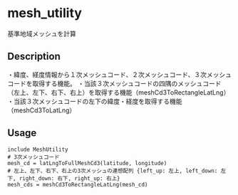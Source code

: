 # mesh_utility
基準地域メッシュを計算

## Description
・緯度、経度情報から１次メッシュコード、２次メッシュコード、３次メッシュコードを取得する機能。
・当該３次メッシュコードの四隅のメッシュコード（左上、左下、右下、右上）を取得する機能（meshCd3ToRectangleLatLng）
・当該３次メッシュコードの左下の緯度・経度を取得する機能（meshCd3ToLatLng）

## Usage
    include MeshUtility
    # 3次メッシュコード
    mesh_cd = latLngToFullMeshCd3(latitude, longitude)
    # 左上、左下、右下、右上の3次メッシュの連想配列 {left_up: 左上, left_down: 左下, right_down: 右下, right_up: 右上}
    mesh_cds = meshCd3ToRectangleLatLng(mesh_cd)
